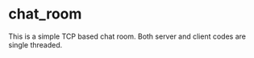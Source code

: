 # chat_room
This is a simple TCP based chat room. Both server and client codes are single threaded.
